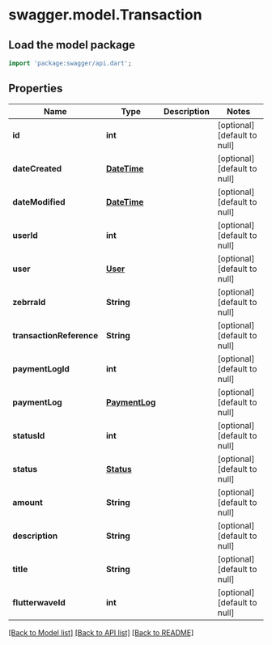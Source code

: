 # swagger.model.Transaction

## Load the model package
```dart
import 'package:swagger/api.dart';
```

## Properties
Name | Type | Description | Notes
------------ | ------------- | ------------- | -------------
**id** | **int** |  | [optional] [default to null]
**dateCreated** | [**DateTime**](DateTime.md) |  | [optional] [default to null]
**dateModified** | [**DateTime**](DateTime.md) |  | [optional] [default to null]
**userId** | **int** |  | [optional] [default to null]
**user** | [**User**](User.md) |  | [optional] [default to null]
**zebrraId** | **String** |  | [optional] [default to null]
**transactionReference** | **String** |  | [optional] [default to null]
**paymentLogId** | **int** |  | [optional] [default to null]
**paymentLog** | [**PaymentLog**](PaymentLog.md) |  | [optional] [default to null]
**statusId** | **int** |  | [optional] [default to null]
**status** | [**Status**](Status.md) |  | [optional] [default to null]
**amount** | **String** |  | [optional] [default to null]
**description** | **String** |  | [optional] [default to null]
**title** | **String** |  | [optional] [default to null]
**flutterwaveId** | **int** |  | [optional] [default to null]

[[Back to Model list]](../README.md#documentation-for-models) [[Back to API list]](../README.md#documentation-for-api-endpoints) [[Back to README]](../README.md)

